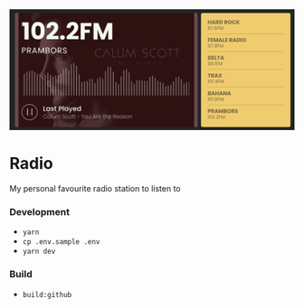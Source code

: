 <img src="app.png" alt="Radio App">

# Radio
My personal favourite radio station to listen to

### Development

* `yarn`
* `cp .env.sample .env`
* `yarn dev`

### Build
* `build:github`
